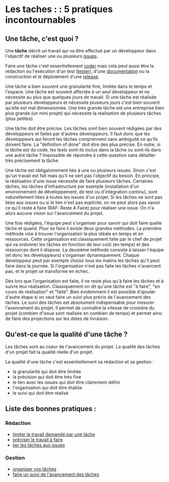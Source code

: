 Les taches : : 5 pratiques incontournables
==========================================

Une tâche, c'est quoi ?
------------------------

Une **tâche** décrit un travail qui va être effectué par un développeur dans l'objectif de réaliser une ou plusieurs [issues](../issue).

Faire une tâche c'est essentiellement [coder](../code) mais cela peut aussi être la rédaction ou l'exécution d'un test ([tester](../test)), d'une [documentation](../doc) ou la construction et le déploiement d'une [release](../release).

Une tâche a bien souvent une granularité fine, limitée dans le temps et l'espace. Une tâche est souvent affectée à un seul développeur et ne nécessite au plus que quelques jours de travail. Si une tâche est réalisée par plusieurs développeurs et nécessite plusieurs jours c'est bien souvent qu'elle est mal dimensionnée. Une très grande tâche est une entreprise bien plus grande (un mini projet) qui nécessite la réalisation de plusieurs tâches (plus petites).

Une tâche doit être précise. Les tâches sont bien souvent rédigées par des développeurs et faites par d'autres développeurs. Il faut donc que les développeurs qui feront les tâches comprennent sans ambiguité ce qu'ils doivent faire. La "definition of done" doit être des plus précise. En outre, si la tâche est du code, les tests sont-ils inclus dans la tâche ou sont-ils dans une autre tâche ? Impossible de répondre à cette question sans détailler très précisement la tâche.

Une tâche est obligatoirement liée à une ou plusieurs issues. Sinon c'est qu'un travail est fait mais qu'il ne sert pas l'objectif du besoin. En principe, la réalisation d'une issue nécessite de faire plusieurs tâches. Certaines tâches, les tâches d'infrastructure par exemple (installation d'un environnement de développement, de test ou d'intégration continu), sont naturellement liées à toutes les issues d'un projet. Si les tâches ne sont pas liées aux issues ou si le lien n'est pas explicite, on ne peut alors pas savoir ce qu'il reste à faire (RAF: Reste A Faire) pour réaliser une issue. On n'a alors aucune vision sur l'avancement du projet.

Une fois rédigées, l'équipe peut s'organiser pour savoir qui doit faire quelle tâche et quand. Pour se faire il existe deux grandes méthodes. La première méthode vise à trouver l'organisation la plus idéale en temps et en ressources. Cette organisation est classiquement faite par le chef de projet qui va ordonner les tâches en fonction de leur coût (en temps) et des ressources dont il dispose. La deuxième méthode consiste à laisser l'équipe (et donc les développeurs) s'organiser dynamiquement. Chaque développeur peut par exemple choisir tous les matins les tâches qu'il peut faire dans la journée. Si l'organisation n'est pas faite les tâches n'avancent pas, et le projet se transforme en échec.

Dès lors que l'organisation est faite, il ne reste plus qu'à faire les tâches et à suivre leur réalisation. Classiquement on dit qu'une tâche est "à faire", "en cours de réalisation" et "faite". Bien évidemment il est possible d'ajouter d'autre étape si on veut faire un suivi plus précis de l'avancement des tâches. Le suivi des tâches est absolument indispensable pour mesurer l'avancement du projet. Il permet de connaître la vitesse de croisière du projet (combien d'issue sont réalisée en combien de temps) et permet ainsi de faire des projections sur les dates de livraison.

Qu'est-ce que la qualité d'une tâche ?
--------------------------------------

Les tâches sont au coeur de l'avancement du projet. La qualité des tâches d'un projet fait la qualité réelle d'un projet.

La qualité d'une tâche c'est essentiellement sa rédaction et sa gestion :

* la granularité qui doit être limitée
* la précision qui doit être très fine
* le lien avec les issues qui doit être clairement défini
* l'organisation qui doit être établie
* le suivi qui doit être réalisé

Liste des bonnes pratiques :
----------------------------

### Rédaction

* [limiter le travail demandé par une tâche](./limiter.md)
* [préciser le travail à faire](./preciser.md)
* [lier les tâches aux issues](./lier.md)

### Gestion 

* [organiser vos tâches](./organiser.md)
* [faire un suivi de l'avancement des tâches](./suivre.md)
